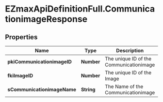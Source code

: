 # EZmaxApiDefinitionFull.CommunicationimageResponse

## Properties

Name | Type | Description | Notes
------------ | ------------- | ------------- | -------------
**pkiCommunicationimageID** | **Number** | The unique ID of the Communicationimage | 
**fkiImageID** | **Number** | The unique ID of the Image | 
**sCommunicationimageName** | **String** | The Name of the Communicationimage | [optional] 



